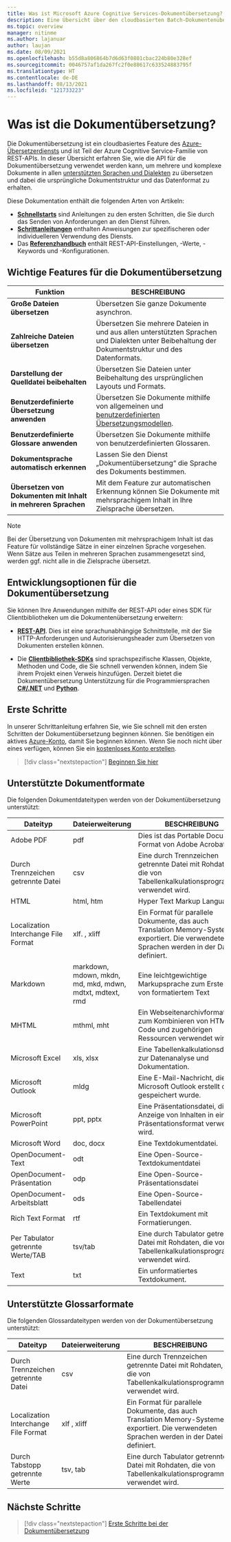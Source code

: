 ```yaml
---
title: Was ist Microsoft Azure Cognitive Services-Dokumentübersetzung?
description: Eine Übersicht über den cloudbasierten Batch-Dokumentenübersetzungsdienst und -prozess.
ms.topic: overview
manager: nitinme
ms.author: lajanuar
author: laujan
ms.date: 08/09/2021
ms.openlocfilehash: b55d8a806864b7d6d63f0801cbac224b80e328ef
ms.sourcegitcommit: 0046757af1da267fc2f0e88617c633524883795f
ms.translationtype: HT
ms.contentlocale: de-DE
ms.lasthandoff: 08/13/2021
ms.locfileid: "121733223"
---
```

# <a name="what-is-document-translation"></a>Was ist die Dokumentübersetzung?

Die Dokumentübersetzung ist ein cloudbasiertes Feature des [Azure-Übersetzerdiensts](../translator-overview.md) und ist Teil der Azure Cognitive Service-Familie von REST-APIs. In dieser Übersicht erfahren Sie, wie die API für die Dokumentübersetzung verwendet werden kann, um mehrere und komplexe Dokumente in allen [unterstützten Sprachen und Dialekten](../../language-support.md) zu übersetzen und dabei die ursprüngliche Dokumentstruktur und das Datenformat zu erhalten.

Diese Dokumentation enthält die folgenden Arten von Artikeln:

* [**Schnellstarts**](get-started-with-document-translation.md) sind Anleitungen zu den ersten Schritten, die Sie durch das Senden von Anforderungen an den Dienst führen.
* [**Schrittanleitungen**](create-sas-tokens.md) enthalten Anweisungen zur spezifischeren oder individuelleren Verwendung des Diensts.
* Das [**Referenzhandbuch**](reference/rest-api-guide.md) enthält REST-API-Einstellungen, -Werte, -Keywords und -Konfigurationen.

## <a name="document-translation-key-features"></a>Wichtige Features für die Dokumentübersetzung

| Funktion | BESCHREIBUNG |
| ---------| -------------|
| **Große Dateien übersetzen**| Übersetzen Sie ganze Dokumente asynchron.|
|**Zahlreiche Dateien übersetzen**|Übersetzen Sie mehrere Dateien in und aus allen unterstützten Sprachen und Dialekten unter Beibehaltung der Dokumentstruktur und des Datenformats.|
|**Darstellung der Quelldatei beibehalten**| Übersetzen Sie Dateien unter Beibehaltung des ursprünglichen Layouts und Formats.|
|**Benutzerdefinierte Übersetzung anwenden**| Übersetzen Sie Dokumente mithilfe von allgemeinen und [benutzerdefinierten Übersetzungsmodellen](../customization.md#custom-translator).|
|**Benutzerdefinierte Glossare anwenden**|Übersetzen Sie Dokumente mithilfe von benutzerdefinierten Glossaren.|
|**Dokumentsprache automatisch erkennen**|Lassen Sie den Dienst „Dokumentübersetzung“ die Sprache des Dokuments bestimmen.|
|**Übersetzen von Dokumenten mit Inhalt in mehreren Sprachen**|Mit dem Feature zur automatischen Erkennung können Sie Dokumente mit mehrsprachigem Inhalt in Ihre Zielsprache übersetzen.|

> [!NOTE]
> Bei der Übersetzung von Dokumenten mit mehrsprachigem Inhalt ist das Feature für vollständige Sätze in einer einzelnen Sprache vorgesehen. Wenn Sätze aus Teilen in mehreren Sprachen zusammengesetzt sind, werden ggf. nicht alle in die Zielsprache übersetzt.
>

## <a name="document-translation-development-options"></a>Entwicklungsoptionen für die Dokumentübersetzung

Sie können Ihre Anwendungen mithilfe der REST-API oder eines SDK für Clientbibliotheken um die Dokumentenübersetzung erweitern:

* [**REST-API**](reference/rest-api-guide.md). Dies ist eine sprachunabhängige Schnittstelle, mit der Sie HTTP-Anforderungen und Autorisierungsheader zum Übersetzen von Dokumenten erstellen können.

* Die [**Clientbibliothek-SDKs**](client-sdks.md) sind sprachspezifische Klassen, Objekte, Methoden und Code, die Sie schnell verwenden können, indem Sie ihrem Projekt einen Verweis hinzufügen. Derzeit bietet die Dokumentübersetzung Unterstützung für die Programmiersprachen [**C#/.NET**](/dotnet/api/azure.ai.translation.document) und [**Python**](/python/azure-ai-translation-document/latest/azure.ai.translation.document.html).

## <a name="get-started"></a>Erste Schritte

In unserer Schrittanleitung erfahren Sie, wie Sie schnell mit den ersten Schritten der Dokumentübersetzung beginnen können. Sie benötigen ein aktives [Azure-Konto](https://azure.microsoft.com/free/cognitive-services/), damit Sie beginnen können.  Wenn Sie noch nicht über eines verfügen, können Sie ein [kostenloses Konto erstellen](https://azure.microsoft.com/free).

> [!div class="nextstepaction"]
> [Beginnen Sie hier](get-started-with-document-translation.md "Erfahren Sie, wie Sie die Dokumentübersetzung mit HTTP REST verwenden.")

## <a name="supported-document-formats"></a>Unterstützte Dokumentformate

Die folgenden Dokumentdateitypen werden von der Dokumentübersetzung unterstützt:

| Dateityp| Dateierweiterung|BESCHREIBUNG|
|---|---|--|
|Adobe PDF|pdf|Dies ist das Portable Document Format von Adobe Acrobat.|
|Durch Trennzeichen getrennte Datei |csv| Eine durch Trennzeichen getrennte Datei mit Rohdaten, die von Tabellenkalkulationsprogrammen verwendet wird.|
|HTML|html, htm|Hyper Text Markup Language.|
|Localization Interchange File Format|xlf. , xliff| Ein Format für parallele Dokumente, das auch Translation Memory-Systeme exportiert. Die verwendeten Sprachen werden in der Datei definiert.|
|Markdown| markdown, mdown, mkdn, md, mkd, mdwn, mdtxt, mdtext, rmd| Eine leichtgewichtige Markupsprache zum Erstellen von formatiertem Text|
|MHTML|mthml, mht| Ein Webseitenarchivformat, das zum Kombinieren von HTML-Code und zugehörigen Ressourcen verwendet wird|
|Microsoft Excel|xls, xlsx|Eine Tabellenkalkulationsdatei zur Datenanalyse und Dokumentation.|
|Microsoft Outlook|mldg|Eine E-Mail-Nachricht, die in Microsoft Outlook erstellt oder gespeichert wurde.|
|Microsoft PowerPoint|ppt, pptx| Eine Präsentationsdatei, die zur Anzeige von Inhalten in einem Präsentationsformat verwendet wird.|
|Microsoft Word|doc, docx| Eine Textdokumentdatei.|
|OpenDocument-Text|odt|Eine Open-Source-Textdokumentdatei|
|OpenDocument-Präsentation|odp|Eine Open-Source-Präsentationsdatei|
|OpenDocument-Arbeitsblatt|ods|Eine Open-Source-Tabellendatei|
|Rich Text Format|rtf|Ein Textdokument mit Formatierungen.|
|Per Tabulator getrennte Werte/TAB|tsv/tab| Eine durch Tabulator getrennte Datei mit Rohdaten, die von Tabellenkalkulationsprogrammen verwendet wird.|
|Text|txt| Ein unformatiertes Textdokument.|

## <a name="supported-glossary-formats"></a>Unterstützte Glossarformate

Die folgenden Glossardateitypen werden von der Dokumentübersetzung unterstützt:

| Dateityp| Dateierweiterung|BESCHREIBUNG|
|---|---|--|
|Durch Trennzeichen getrennte Datei| csv |Eine durch Trennzeichen getrennte Datei mit Rohdaten, die von Tabellenkalkulationsprogrammen verwendet wird.|
|Localization Interchange File Format| xlf , xliff| Ein Format für parallele Dokumente, das auch Translation Memory-Systeme exportiert. Die verwendeten Sprachen werden in der Datei definiert.|
|Durch Tabstopp getrennte Werte|tsv, tab| Eine durch Tabulator getrennte Datei mit Rohdaten, die von Tabellenkalkulationsprogrammen verwendet wird.|

## <a name="next-steps"></a>Nächste Schritte

> [!div class="nextstepaction"]
> [Erste Schritte bei der Dokumentübersetzung](get-started-with-document-translation.md)
